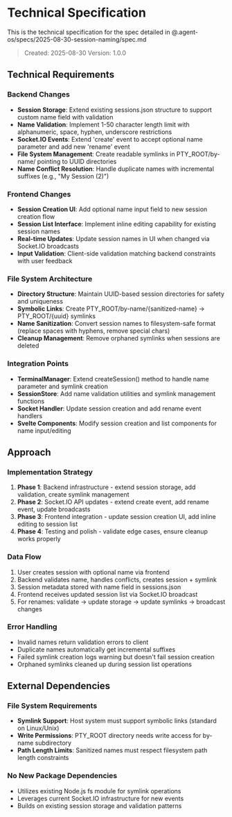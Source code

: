 # Technical Specification

This is the technical specification for the spec detailed in @.agent-os/specs/2025-08-30-session-naming/spec.md

> Created: 2025-08-30
> Version: 1.0.0

## Technical Requirements

### Backend Changes
- **Session Storage**: Extend existing sessions.json structure to support custom name field with validation
- **Name Validation**: Implement 1-50 character length limit with alphanumeric, space, hyphen, underscore restrictions  
- **Socket.IO Events**: Extend 'create' event to accept optional name parameter and add new 'rename' event
- **File System Management**: Create readable symlinks in PTY_ROOT/by-name/ pointing to UUID directories
- **Name Conflict Resolution**: Handle duplicate names with incremental suffixes (e.g., "My Session (2)")

### Frontend Changes  
- **Session Creation UI**: Add optional name input field to new session creation flow
- **Session List Interface**: Implement inline editing capability for existing session names
- **Real-time Updates**: Update session names in UI when changed via Socket.IO broadcasts
- **Input Validation**: Client-side validation matching backend constraints with user feedback

### File System Architecture
- **Directory Structure**: Maintain UUID-based session directories for safety and uniqueness
- **Symbolic Links**: Create PTY_ROOT/by-name/{sanitized-name} → PTY_ROOT/{uuid} symlinks
- **Name Sanitization**: Convert session names to filesystem-safe format (replace spaces with hyphens, remove special chars)
- **Cleanup Management**: Remove orphaned symlinks when sessions are deleted

### Integration Points
- **TerminalManager**: Extend createSession() method to handle name parameter and symlink creation
- **SessionStore**: Add name validation utilities and symlink management functions  
- **Socket Handler**: Update session creation and add rename event handlers
- **Svelte Components**: Modify session creation and list components for name input/editing

## Approach

### Implementation Strategy
1. **Phase 1**: Backend infrastructure - extend session storage, add validation, create symlink management
2. **Phase 2**: Socket.IO API updates - extend create event, add rename event, update broadcasts
3. **Phase 3**: Frontend integration - update session creation UI, add inline editing to session list
4. **Phase 4**: Testing and polish - validate edge cases, ensure cleanup works properly

### Data Flow
1. User creates session with optional name via frontend
2. Backend validates name, handles conflicts, creates session + symlink
3. Session metadata stored with name field in sessions.json
4. Frontend receives updated session list via Socket.IO broadcast
5. For renames: validate → update storage → update symlinks → broadcast changes

### Error Handling
- Invalid names return validation errors to client
- Duplicate names automatically get incremental suffixes
- Failed symlink creation logs warning but doesn't fail session creation
- Orphaned symlinks cleaned up during session list operations

## External Dependencies

### File System Requirements
- **Symlink Support**: Host system must support symbolic links (standard on Linux/Unix)
- **Write Permissions**: PTY_ROOT directory needs write access for by-name subdirectory
- **Path Length Limits**: Sanitized names must respect filesystem path length constraints

### No New Package Dependencies
- Utilizes existing Node.js fs module for symlink operations
- Leverages current Socket.IO infrastructure for new events
- Builds on existing session storage and validation patterns